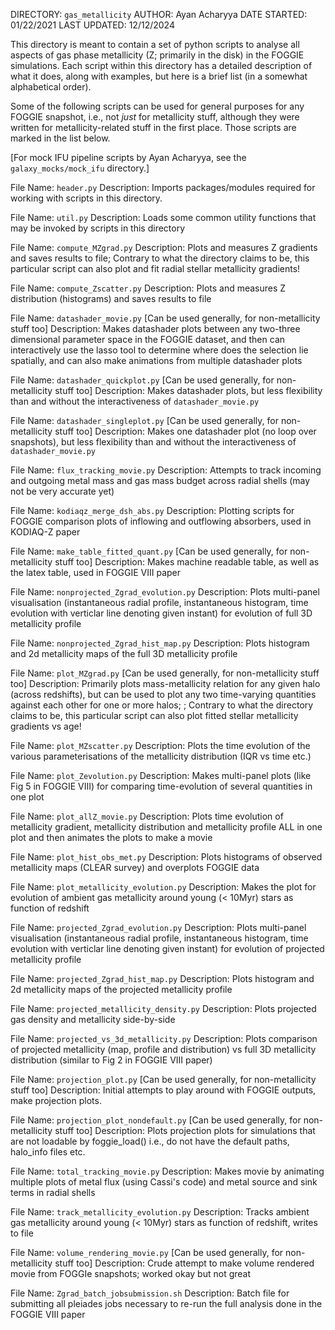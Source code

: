 DIRECTORY: `gas_metallicity`
AUTHOR: Ayan Acharyya
DATE STARTED: 01/22/2021
LAST UPDATED: 12/12/2024

This directory is meant to contain a set of python scripts to analyse all aspects of gas phase metallicity (Z; primarily in the disk) in the FOGGIE simulations.
Each script within this directory has a detailed description of what it does, along with examples, but here is a brief list (in a somewhat alphabetical order).

Some of the following scripts can be used for general purposes for any FOGGIE snapshot, i.e., not _just_ for metallicity stuff, although they were written
for metallicity-related stuff in the first place. Those scripts are marked in the list below.

[For mock IFU pipeline scripts by Ayan Acharyya, see the `galaxy_mocks/mock_ifu` directory.]

File Name: `header.py`
Description: Imports packages/modules required for working with scripts in this directory.

File Name: `util.py`
Description: Loads some common utility functions that may be invoked by scripts in this directory

File Name: `compute_MZgrad.py`
Description: Plots and measures Z gradients and saves results to file; Contrary to what the directory claims to be, this particular script
             can also plot and fit radial stellar metallicity gradients!

File Name: `compute_Zscatter.py`
Description: Plots and measures Z distribution (histograms) and saves results to file

File Name: `datashader_movie.py` [Can be used generally, for non-metallicity stuff too]
Description: Makes datashader plots between any two-three dimensional parameter space in the FOGGIE dataset, and then can interactively
             use the lasso tool to determine where does the selection lie spatially, and can also make animations from multiple datashader plots

File Name: `datashader_quickplot.py` [Can be used generally, for non-metallicity stuff too]
Description: Makes datashader plots, but less flexibility than and without the interactiveness of `datashader_movie.py`

File Name: `datashader_singleplot.py` [Can be used generally, for non-metallicity stuff too]
Description: Makes one datashader plot (no loop over snapshots), but less flexibility than and without the interactiveness of `datashader_movie.py`

File Name: `flux_tracking_movie.py`
Description: Attempts to track incoming and outgoing metal mass and gas mass budget across radial shells (may not be very accurate yet)

File Name: `kodiaqz_merge_dsh_abs.py`
Description: Plotting scripts for FOGGIE comparison plots of inflowing and outflowing absorbers, used in KODIAQ-Z paper

File Name: `make_table_fitted_quant.py` [Can be used generally, for non-metallicity stuff too]
Description: Makes machine readable table, as well as the latex table, used in FOGGIE VIII paper

File Name: `nonprojected_Zgrad_evolution.py`
Description: Plots multi-panel visualisation (instantaneous radial profile, instantaneous histogram, time evolution with verticlar line denoting given instant)
             for evolution of full 3D metallicity profile

File Name: `nonprojected_Zgrad_hist_map.py`
Description: Plots histogram and 2d metallicity maps of the full 3D metallicity profile

File Name: `plot_MZgrad.py` [Can be used generally, for non-metallicity stuff too]
Description: Primarily plots mass-metallicity relation for any given halo (across redshifts), but can be used to plot any two time-varying quantities
             against each other for one or more halos; ; Contrary to what the directory claims to be, this particular script
             can also plot fitted stellar metallicity gradients vs age!

File Name: `plot_MZscatter.py`
Description: Plots the time evolution of the various parameterisations of the metallicity distribution (IQR vs time etc.)

File Name: `plot_Zevolution.py`
Description: Makes multi-panel plots (like Fig 5 in FOGGIE VIII) for comparing time-evolution of several quantities in one plot

File Name: `plot_allZ_movie.py`
Description: Plots time evolution of metallicity gradient, metallicity distribution and metallicity profile ALL in one plot and then animates the plots to make a movie

File Name: `plot_hist_obs_met.py`
Description: Plots histograms of observed metallicity maps (CLEAR survey) and overplots FOGGIE data

File Name: `plot_metallicity_evolution.py`
Description: Makes the plot for evolution of ambient gas metallicity around young (< 10Myr) stars as function of redshift

File Name: `projected_Zgrad_evolution.py`
Description: Plots multi-panel visualisation (instantaneous radial profile, instantaneous histogram, time evolution with verticlar line denoting given instant) for evolution of projected metallicity profile

File Name: `projected_Zgrad_hist_map.py`
Description: Plots histogram and 2d metallicity maps of the projected metallicity profile

File Name: `projected_metallicity_density.py`
Description: Plots projected gas density and metallicity side-by-side

File Name: `projected_vs_3d_metallicity.py`
Description: Plots comparison of projected metallicity (map, profile and distribution) vs full 3D metallicity distribution (similar to Fig 2 in FOGGIE VIII paper)

File Name: `projection_plot.py` [Can be used generally, for non-metallicity stuff too]
Description: Initial attempts to play around with FOGGIE outputs, make projection plots.

File Name: `projection_plot_nondefault.py` [Can be used generally, for non-metallicity stuff too]
Description: Plots projection plots for simulations that are not loadable by foggie_load() i.e., do not have the default paths, halo_info files etc.

File Name: `total_tracking_movie.py`
Description: Makes movie by animating multiple plots of metal flux (using Cassi's code) and metal source and sink terms in radial shells

File Name: `track_metallicity_evolution.py`
Description: Tracks ambient gas metallicity around young (< 10Myr) stars as function of redshift, writes to file

File Name: `volume_rendering_movie.py` [Can be used generally, for non-metallicity stuff too]
Description: Crude attempt to make volume rendered movie from FOGGIe snapshots; worked okay but not great

File Name: `Zgrad_batch_jobsubmission.sh`
Description: Batch file for submitting all pleiades jobs necessary to re-run the full analysis done in the FOGGIE VIII paper

